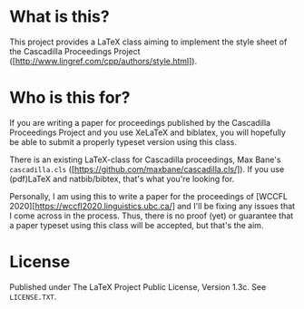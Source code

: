 # What is this?

This project provides a LaTeX class aiming to implement the style sheet of the
Cascadilla Proceedings Project
([http://www.lingref.com/cpp/authors/style.html]).

# Who is this for?

If you are writing a paper for proceedings published by the Cascadilla
Proceedings Project and you use XeLaTeX and biblatex, you will hopefully be
able to submit a properly typeset version using this class.

There is an existing LaTeX-class for Cascadilla proceedings, Max Bane's
`cascadilla.cls` ([https://github.com/maxbane/cascadilla.cls/]). If you
use (pdf)LaTeX and natbib/bibtex, that's what you're looking for.

Personally, I am using this to write a paper for the proceedings of [WCCFL
2020][https://wccfl2020.linguistics.ubc.ca/] and I'll be fixing any issues that
I come across in the process. Thus, there is no proof (yet) or guarantee that
a paper typeset using this class will be accepted, but that's the aim.

# License

Published under The LaTeX Project Public License, Version 1.3c. See
`LICENSE.TXT`.
